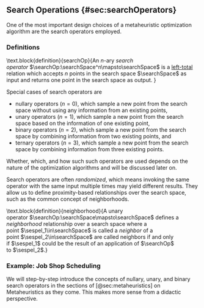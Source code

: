 ## Search Operations {#sec:searchOperators}

One of the most important design choices of a metaheuristic optimization algorithm are the search operators employed.

### Definitions

\text.block{definition}{searchOp}{An $n$-ary *search operator*&nbsp;$\searchOp:\searchSpace^n\mapsto\searchSpace$ is a [left-total](http://en.wikipedia.org/wiki/Binary_relation#left-total) relation which accepts $n$ points in the search space&nbsp;$\searchSpace$ as input and returns one point in the search space as output. }

Special cases of search operators are

- nullary operators ($n=0$), which sample a new point from the search space without using any information from an existing points,
- unary operators ($n=1$), which sample a new point from the search space based on the information of one existing point,
- binary operators ($n=2$), which sample a new point from the search space by combining information from two existing points, and
- ternary  operators ($n=3$), which sample a new point from the search space by combining information from three existing points.

Whether, which, and how such such operators are used depends on the nature of the optimization algorithms and will be discussed later on.

Search operators are often *randomized*, which means invoking the same operator with the same input multiple times may yield different results.
They allow us to define proximity-based relationships over the search space, such as the common concept of neighborhoods.

\text.block{definition}{neighborhood}{A unary operator&nbsp;$\searchOp:\searchSpace\mapsto\searchSpace$ defines a *neighborhood* relationship over a search space where a point&nbsp;$\sespel_1\in\searchSpace$ is called a *neighbor* of a point&nbsp;$\sespel_2\in\searchSpace$ are called neighbors if and only if&nbsp;$\sespel_1$ could be the result of an application of&nbsp;$\searchOp$ to&nbsp;$\sespel_2$.}

### Example: Job Shop Scheduling

We will step-by-step introduce the concepts of nullary, unary, and binary search operators in the sections of [@sec:metaheuristics] on Metaheuristics as they come.
This makes more sense from a didactic perspective.